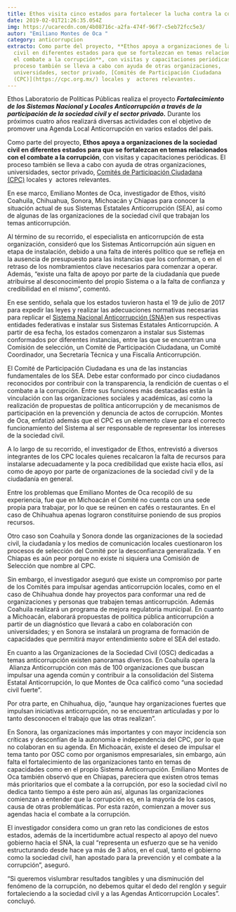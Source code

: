 ```yaml
---
title: Ethos visita cinco estados para fortalecer la lucha contra la corrupción
date: 2019-02-01T21:26:35.054Z
img: https://ucarecdn.com/4b08716c-a2fa-474f-96f7-c5eb72fcc5e3/
autor: "Emiliano Montes de Oca "
category: anticorrupcion
extracto: Como parte del proyecto, **Ethos apoya a organizaciones de la sociedad
  civil en diferentes estados para que se fortalezcan en temas relacionados con
  el combate a la corrupción**, con visitas y capacitaciones periódicas. El
  proceso también se lleva a cabo con ayuda de otras organizaciones,
  universidades, sector privado, [Comités de Participación Ciudadana
  (CPC)](https://cpc.org.mx/) locales y  actores relevantes.
---
```

Ethos Laboratorio de Políticas Públicas realiza el proyecto ***Fortalecimiento de los Sistemas Nacional y Locales Anticorrupción a través de la participación de la sociedad civil y el sector privado.*** Durante los próximos cuatro años realizará diversas actividades con el objetivo de promover una Agenda Local Anticorrupción en varios estados del país. 

Como parte del proyecto, **Ethos apoya a organizaciones de la sociedad civil en diferentes estados para que se fortalezcan en temas relacionados con el combate a la corrupción**, con visitas y capacitaciones periódicas. El proceso también se lleva a cabo con ayuda de otras organizaciones, universidades, sector privado, [Comités de Participación Ciudadana (CPC)](https://cpc.org.mx/) locales y  actores relevantes. 

En ese marco, Emiliano Montes de Oca, investigador de Ethos, visitó Coahuila, Chihuahua, Sonora, Michoacán y Chiapas para conocer la situación actual de sus Sistemas Estatales Anticorrupción (SEA), así como de algunas de las organizaciones de la sociedad civil que trabajan los temas anticorrupción. 

Al término de su recorrido, el especialista en anticorrupción de esta organización, consideró que los Sistemas Anticorrupción aún siguen en etapa de instalación, debido a una falta de interés político que se refleja en la ausencia de presupuesto para las instancias que los conforman, o en el retraso de los nombramientos clave necesarios para comenzar a operar. Además, “existe una falta de apoyo por parte de la ciudadanía que puede atribuirse al desconocimiento del propio Sistema o a la falta de confianza y credibilidad en el mismo”, comentó. 

En ese sentido, señala que los estados tuvieron hasta el 19 de julio de 2017 para expedir las leyes y realizar las adecuaciones normativas necesarias para replicar el [Sistema Nacional Anticorrupción (SNA)](http://sna.org.mx/)en sus respectivas entidades federativas e instalar sus Sistemas Estatales Anticorrupción. A partir de esa fecha, los estados comenzaron a instalar sus Sistemas conformados por diferentes instancias, entre las que se encuentran una Comisión de selección, un Comité de Participación Ciudadana, un Comité Coordinador, una Secretaría Técnica y una Fiscalía Anticorrupción. 

El Comité de Participación Ciudadana es una de las instancias fundamentales de los SEA. Debe estar conformado por cinco ciudadanos reconocidos por contribuir con la transparencia, la rendición de cuentas o el combate a la corrupción. Entre sus funciones más destacadas están la vinculación con las organizaciones sociales y académicas, así como la realización de propuestas de política anticorrupción y de mecanismos de participación en la prevención y denuncia de actos de corrupción. Montes de Oca, enfatizó además que el CPC es un elemento clave para el correcto funcionamiento del Sistema al ser responsable de representar los intereses de la sociedad civil. 

A lo largo de su recorrido, el investigador de Ethos, entrevistó a diversos integrantes de los CPC locales quienes recalcaron la falta de recursos para instalarse adecuadamente y la poca credibilidad que existe hacia ellos, así como de apoyo por parte de organizaciones de la sociedad civil y de la ciudadanía en general. 

Entre los problemas que Emiliano Montes de Oca recopiló de su experiencia, fue que en Michoacán el Comité no cuenta con una sede propia para trabajar, por lo que se reúnen en cafés o restaurantes. En el caso de Chihuahua apenas lograron constituirse poniendo de sus propios recursos. 

Otro caso son Coahuila y Sonora donde las organizaciones de la sociedad civil, la ciudadanía y los medios de comunicación locales cuestionaron los procesos de selección del Comité por la desconfianza generalizada. Y en Chiapas es aún peor porque no existe ni siquiera una Comisión de Selección que nombre al CPC.

Sin embargo, el investigador aseguró que existe un compromiso por parte de los Comités para impulsar agendas anticorrupción locales, como en el caso de Chihuahua donde hay proyectos para conformar una red de organizaciones y personas que trabajen temas anticorrupción. Además Coahuila realizará un programa de mejora regulatoria municipal. En cuanto a Michoacán, elaborará propuestas de política pública anticorrupción a partir de un diagnóstico que llevará a cabo en colaboración con universidades; y en Sonora se instalará un programa de formación de capacidades que permitirá mayor entendimiento sobre el SEA del estado. 

En cuanto a las Organizaciones de la Sociedad Civil (OSC) dedicadas a temas anticorrupción existen panoramas diversos. En Coahuila opera la  Alianza Anticorrupción con más de 100 organizaciones que buscan impulsar una agenda común y contribuir a la consolidación del Sistema Estatal Anticorrupción, lo que Montes de Oca calificó como “una sociedad civil fuerte”. 

Por otra parte, en Chihuahua, dijo, “aunque hay organizaciones fuertes que impulsan iniciativas anticorrupción, no se encuentran articuladas y por lo tanto desconocen el trabajo que las otras realizan”. 

En Sonora, las organizaciones más importantes y con mayor incidencia son críticas y desconfían de la autonomía e independencia del CPC, por lo que no colaboran en su agenda. En Michoacán, existe el deseo de impulsar el tema tanto por OSC como por organismos empresariales, sin embargo, aún falta el fortalecimiento de las organizaciones tanto en temas de capacidades como en el propio Sistema Anticorrupción. Emiliano Montes de Oca también observó que en Chiapas, pareciera que existen otros temas más prioritarios que el combate a la corrupción, por eso la sociedad civil no dedica tanto tiempo a éste pero aún así, algunas las organizaciones comienzan a entender que la corrupción es, en la mayoría de los casos, causa de otras problemáticas. Por esta razón, comienzan a mover sus agendas hacia el combate a la corrupción.

El investigador considera como un gran reto las condiciones de estos estados, además de la incertidumbre actual respecto al apoyo del nuevo gobierno hacia el SNA, la cual “representa un esfuerzo que se ha venido estructurando desde hace ya más de 3 años, en el cual, tanto el gobierno como la sociedad civil, han apostado para la prevención y el combate a la corrupción”, aseguró. 

“Si queremos vislumbrar resultados tangibles y una disminución del fenómeno de la corrupción, no debemos quitar el dedo del renglón y seguir fortaleciendo a la sociedad civil y a las Agendas Anticorrupción Locales”. concluyó.